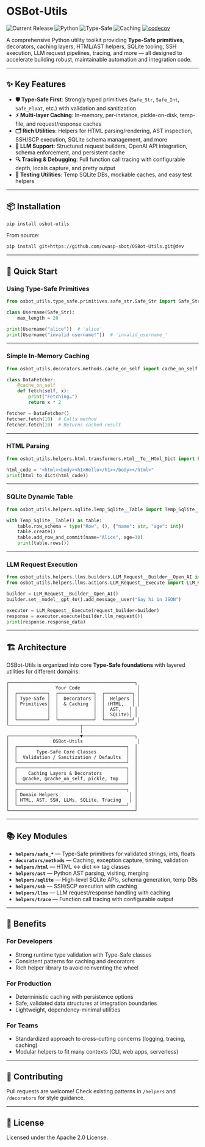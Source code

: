 # OSBot-Utils

![Current Release](https://img.shields.io/badge/release-v3.11.4-blue)
![Python](https://img.shields.io/badge/python-3.8+-green)
![Type-Safe](https://img.shields.io/badge/Type--Safe-✓-brightgreen)
![Caching](https://img.shields.io/badge/Caching-Built--In-orange)
[![codecov](https://codecov.io/gh/owasp-sbot/OSBot-Utils/graph/badge.svg?token=GNVW0COX1N)](https://codecov.io/gh/owasp-sbot/OSBot-Utils)

A comprehensive Python utility toolkit providing **Type-Safe primitives**, decorators, caching layers, HTML/AST helpers, SQLite tooling, SSH execution, LLM request pipelines, tracing, and more — all designed to accelerate building robust, maintainable automation and integration code.

---

## ✨ Key Features

* **🛡️ Type-Safe First**: Strongly typed primitives (`Safe_Str`, `Safe_Int`, `Safe_Float`, etc.) with validation and sanitization
* **⚡ Multi-layer Caching**: In-memory, per-instance, pickle-on-disk, temp-file, and request/response caches
* **🗂️ Rich Utilities**: Helpers for HTML parsing/rendering, AST inspection, SSH/SCP execution, SQLite schema management, and more
* **🧠 LLM Support**: Structured request builders, OpenAI API integration, schema enforcement, and persistent cache
* **🔍 Tracing & Debugging**: Full function call tracing with configurable depth, locals capture, and pretty output
* **🧪 Testing Utilities**: Temp SQLite DBs, mockable caches, and easy test helpers

---

## 📦 Installation

```bash
pip install osbot-utils
```

From source:

```bash
pip install git+https://github.com/owasp-sbot/OSBot-Utils.git@dev
```

---

## 🚀 Quick Start

### Using Type-Safe Primitives

```python
from osbot_utils.type_safe.primitives.safe_str.Safe_Str import Safe_Str

class Username(Safe_Str):
    max_length = 20

print(Username("alice"))  # 'alice'
print(Username("invalid username!"))  # 'invalid_username_'
```

---

### Simple In-Memory Caching

```python
from osbot_utils.decorators.methods.cache_on_self import cache_on_self

class DataFetcher:
    @cache_on_self
    def fetch(self, x):
        print("Fetching…")
        return x * 2

fetcher = DataFetcher()
fetcher.fetch(10)  # Calls method
fetcher.fetch(10)  # Returns cached result
```

---

### HTML Parsing

```python
from osbot_utils.helpers.html.transformers.Html__To__Html_Dict import html_to_dict

html_code = "<html><body><h1>Hello</h1></body></html>"
print(html_to_dict(html_code))
```

---

### SQLite Dynamic Table

```python
from osbot_utils.helpers.sqlite.Temp_Sqlite__Table import Temp_Sqlite__Table

with Temp_Sqlite__Table() as table:
    table.row_schema = type("Row", (), {"name": str, "age": int})
    table.create()
    table.add_row_and_commit(name="Alice", age=30)
    print(table.rows())
```

---

### LLM Request Execution

```python
from osbot_utils.helpers.llms.builders.LLM_Request__Builder__Open_AI import LLM_Request__Builder__Open_AI
from osbot_utils.helpers.llms.actions.LLM_Request__Execute import LLM_Request__Execute

builder = LLM_Request__Builder__Open_AI()
builder.set__model__gpt_4o().add_message__user("Say hi in JSON")

executor = LLM_Request__Execute(request_builder=builder)
response = executor.execute(builder.llm_request())
print(response.response_data)
```

---

## 🏗️ Architecture

OSBot-Utils is organized into core **Type-Safe foundations** with layered utilities for different domains:

```
┌──────────────────────────────────────────────┐
│                 Your Code                     │
│  ┌───────────┐  ┌─────────────┐  ┌──────────┐ │
│  │ Type-Safe │  │  Decorators │  │  Helpers │ │
│  │ Primitives│  │  & Caching  │  │ (HTML,   │ │
│  │           │  │             │  │  AST,   │ │
│  │           │  │             │  │  SQLite)│ │
│  └───────────┘  └─────────────┘  └──────────┘ │
└──────────────────────────┬───────────────────┘
                           │
┌──────────────────────────▼───────────────────┐
│                OSBot-Utils                    │
│  ┌────────────────────────────────────────┐  │
│  │       Type-Safe Core Classes           │  │
│  │  Validation / Sanitization / Defaults  │  │
│  └────────────────────────────────────────┘  │
│  ┌────────────────────────────────────────┐  │
│  │    Caching Layers & Decorators         │  │
│  │  @cache, @cache_on_self, pickle, tmp   │  │
│  └────────────────────────────────────────┘  │
│  ┌────────────────────────────────────────┐  │
│  │ Domain Helpers                          │ │
│  │ HTML, AST, SSH, LLMs, SQLite, Tracing   │ │
│  └────────────────────────────────────────┘  │
└──────────────────────────────────────────────┘
```

---

## 📚 Key Modules

* **`helpers/safe_*`** — Type-Safe primitives for validated strings, ints, floats
* **`decorators/methods`** — Caching, exception capture, timing, validation
* **`helpers/html`** — HTML ↔ dict ↔ tag classes
* **`helpers/ast`** — Python AST parsing, visiting, merging
* **`helpers/sqlite`** — High-level SQLite APIs, schema generation, temp DBs
* **`helpers/ssh`** — SSH/SCP execution with caching
* **`helpers/llms`** — LLM request/response handling with caching
* **`helpers/trace`** — Function call tracing with configurable output

---

## 🎯 Benefits

### For Developers

* Strong runtime type validation with Type-Safe classes
* Consistent patterns for caching and decorators
* Rich helper library to avoid reinventing the wheel

### For Production

* Deterministic caching with persistence options
* Safe, validated data structures at integration boundaries
* Lightweight, dependency-minimal utilities

### For Teams

* Standardized approach to cross-cutting concerns (logging, tracing, caching)
* Modular helpers to fit many contexts (CLI, web apps, serverless)

---

## 🤝 Contributing

Pull requests are welcome!
Check existing patterns in `/helpers` and `/decorators` for style guidance.

---

## 📄 License

Licensed under the Apache 2.0 License.
